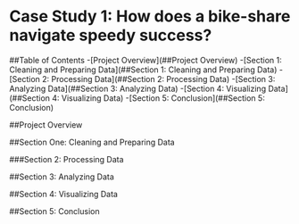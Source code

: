 # Case Study 1: How does a bike-share navigate speedy success?


##Table of Contents
-[Project Overview](##Project Overview)
-[Section 1: Cleaning and Preparing Data](##Section 1: Cleaning and Preparing Data)
-[Section 2: Processing Data](##Section 2: Processing Data)
-[Section 3: Analyzing Data](##Section 3: Analyzing Data)
-[Section 4: Visualizing Data](##Section 4: Visualizing Data)
-[Section 5: Conclusion](##Section 5: Conclusion)

##Project Overview

##Section One: Cleaning and Preparing Data

###Section 2: Processing Data

##Section 3: Analyzing Data

##Section 4: Visualizing Data

##Section 5: Conclusion
